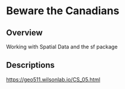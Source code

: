 # Beware the Canadians

## Overview
Working with Spatial Data and the sf package

## Descriptions
https://geo511.wilsonlab.io/CS_05.html